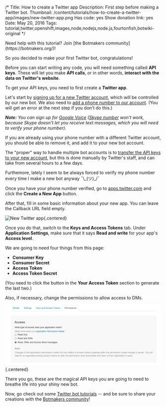 /*
Title: How to create a Twitter app
Description: First step before making a Twitter bot.
Thumbnail: /content/tutorials/how-to-create-a-twitter-app/images/new-twitter-app.png
Has code: yes
Show donation link: yes
Date: May 20, 2016
Tags: tutorial,twitter,openshift,images,node,nodejs,node.js,fourtonfish,botwiki-original
*/

<div class="note" markdown="1">
  Need help with this tutorial? Join [the Botmakers community](https://botmakers.org/)!
</div>



So you decided to make your first Twitter bot, congratulations!

Before you can start writing any code, you will need something called **API keys**. These will let you make **API calls**, or in other words, **interact with the data on Twitter's website**.

To get your API keys, you need to first create a **Twitter app**.

Let's start by [signing up for a new Twitter account](https://twitter.com/signup), which will be controlled by our new bot. We also need to [add a phone number to our account](https://support.twitter.com/articles/110250-adding-your-mobile-number-to-your-account-via-web). (You will get an error at the next step if you don't do this.)

***Note:** You can sign up for [Google Voice](https://www.google.com/voice) ([Skype number](https://www.skype.com/en/features/online-number/) won't work, because Skype doesn't let you receive text messages, which you will need to verify your phone number).*

If you are already using your phone number with a different Twitter account, you should be able to remove it, and add it to your new bot account.

The "proper" way to handle multiple bot accounts is to [transfer the API keys to your new account](http://blog.mollywhite.net/twitter-bots-pt2/#createthetwitterapp), but this is done manually by Twitter's staff, and can take from several hours to a few days.

Furthemore, lately I seem to be always forced to verify my phone number every time I make a new bot anyway ¯\\\_(ツ)\_/¯


Once you have your phone number verified, go to [apps.twitter.com](https://apps.twitter.com/) and click the **Create a New App** button.

After that, fill in some basic information about your new app. You can leave the Callback URL field empty.

![New Twitter app](/content/tutorials/how-to-create-a-twitter-app/images/new-twitter-app.png){.centered}

Once you do that, switch to the **Keys and Access Tokens** tab. Under **Application Settings**, make sure that it says **Read and write** for your app's **Access level**.

We are going to need four things from this page:

- **Consumer Key**
- **Consumer Secret**
- **Access Token**
- **Access Token Secret**

(You need to click the button in the **Your Access Token** section to generate the last two.)

Also, if necessary, change the permissions to allow access to DMs.

![Permissions](/content/tutorials/how-to-create-a-twitter-app/images/permissions.png){.centered}

There you go, these are the magical API keys you are going to need to breathe life into your shiny new bot. 

Now, go check out some [Twitter bot tutorials](/tutorials/twitterbots) -- and be sure to share your creations with the [Botmakers community](https://botmakers.org/)!

